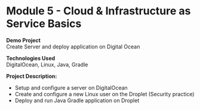 # Module 5 - Cloud & Infrastructure as Service Basics #

**Demo Project**  
Create Server and deploy application on Digital Ocean

**Technologies Used**  
DigitalOcean, Linux, Java, Gradle

**Project Description:**
- Setup and configure a server on DigitalOcean
- Create and configure a new Linux user on the Droplet (Security practice)
- Deploy and run Java Gradle application on Droplet

